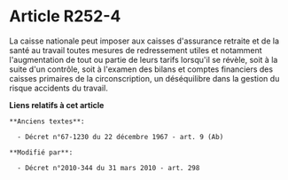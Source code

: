 # Article R252-4

La caisse nationale peut imposer aux caisses d'assurance retraite et de la santé au travail  toutes mesures de redressement
utiles et notamment l'augmentation de tout ou partie de leurs tarifs lorsqu'il se révèle, soit à la suite d'un contrôle, soit
à l'examen des bilans et comptes financiers des caisses primaires de la circonscription, un déséquilibre dans la gestion du
risque accidents du travail.

**Liens relatifs à cet article**

	**Anciens textes**:

	  - Décret n°67-1230 du 22 décembre 1967 - art. 9 (Ab)

	**Modifié par**:

	  - Décret n°2010-344 du 31 mars 2010 - art. 298
